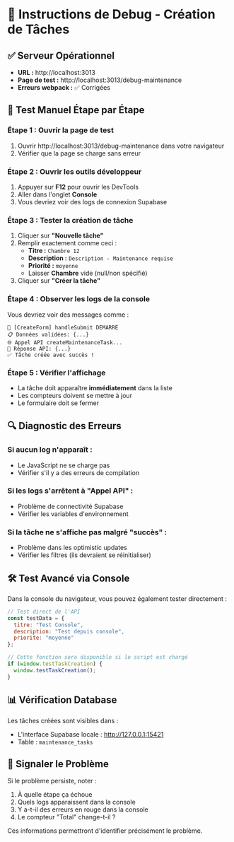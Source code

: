 # 🐛 Instructions de Debug - Création de Tâches

## ✅ **Serveur Opérationnel**
- **URL :** http://localhost:3013
- **Page de test :** http://localhost:3013/debug-maintenance
- **Erreurs webpack :** ✅ Corrigées

## 🧪 **Test Manuel Étape par Étape**

### Étape 1 : Ouvrir la page de test
1. Ouvrir http://localhost:3013/debug-maintenance dans votre navigateur
2. Vérifier que la page se charge sans erreur

### Étape 2 : Ouvrir les outils développeur
1. Appuyer sur **F12** pour ouvrir les DevTools
2. Aller dans l'onglet **Console**
3. Vous devriez voir des logs de connexion Supabase

### Étape 3 : Tester la création de tâche
1. Cliquer sur **"Nouvelle tâche"**
2. Remplir exactement comme ceci :
   - **Titre :** `Chambre 12`
   - **Description :** `Description - Maintenance requise`
   - **Priorité :** `moyenne`
   - Laisser **Chambre** vide (null/non spécifié)
3. Cliquer sur **"Créer la tâche"**

### Étape 4 : Observer les logs de la console
Vous devriez voir des messages comme :
```
🎯 [CreateForm] handleSubmit DÉMARRÉ
📋 Données validées: {...}
🌐 Appel API createMaintenanceTask...
📡 Réponse API: {...}
✅ Tâche créée avec succès !
```

### Étape 5 : Vérifier l'affichage
- La tâche doit apparaître **immédiatement** dans la liste
- Les compteurs doivent se mettre à jour
- Le formulaire doit se fermer

## 🔍 **Diagnostic des Erreurs**

### Si aucun log n'apparaît :
- Le JavaScript ne se charge pas
- Vérifier s'il y a des erreurs de compilation

### Si les logs s'arrêtent à "Appel API" :
- Problème de connectivité Supabase
- Vérifier les variables d'environnement

### Si la tâche ne s'affiche pas malgré "succès" :
- Problème dans les optimistic updates
- Vérifier les filtres (ils devraient se réinitialiser)

## 🛠️ **Test Avancé via Console**

Dans la console du navigateur, vous pouvez également tester directement :

```javascript
// Test direct de l'API
const testData = {
  titre: "Test Console", 
  description: "Test depuis console",
  priorite: "moyenne"
};

// Cette fonction sera disponible si le script est chargé
if (window.testTaskCreation) {
  window.testTaskCreation();
}
```

## 📊 **Vérification Database**

Les tâches créées sont visibles dans :
- L'interface Supabase locale : http://127.0.0.1:15421
- Table : `maintenance_tasks`

## 🚨 **Signaler le Problème**

Si le problème persiste, noter :
1. À quelle étape ça échoue
2. Quels logs apparaissent dans la console
3. Y a-t-il des erreurs en rouge dans la console
4. Le compteur "Total" change-t-il ?

Ces informations permettront d'identifier précisément le problème.